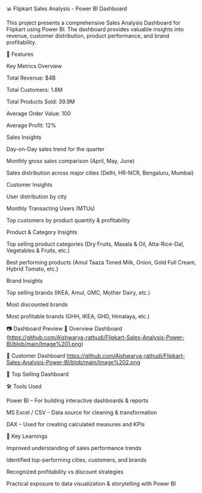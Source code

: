📊 Flipkart Sales Analysis - Power BI Dashboard

This project presents a comprehensive Sales Analysis Dashboard for Flipkart using Power BI.
The dashboard provides valuable insights into revenue, customer distribution, product performance, and brand profitability.

🚀 Features

Key Metrics Overview

Total Revenue: $4B

Total Customers: 1.8M

Total Products Sold: 39.9M

Average Order Value: 100

Average Profit: 12%

Sales Insights

Day-on-Day sales trend for the quarter

Monthly gross sales comparison (April, May, June)

Sales distribution across major cities (Delhi, HR-NCR, Bengaluru, Mumbai)

Customer Insights

User distribution by city

Monthly Transacting Users (MTUs)

Top customers by product quantity & profitability

Product & Category Insights

Top selling product categories (Dry Fruits, Masala & Oil, Atta-Rice-Dal, Vegetables & Fruits, etc.)

Best performing products (Amul Taaza Toned Milk, Onion, Gold Full Cream, Hybrid Tomato, etc.)

Brand Insights

Top selling brands (IKEA, Amul, GMC, Mother Dairy, etc.)

Most discounted brands

Most profitable brands (GHH, IKEA, GHD, Himalaya, etc.)

📷 Dashboard Preview
🔹 Overview Dashboard
(https://github.com/Aishwarya-rathudi/Flipkart-Sales-Analysis-Power-BI/blob/main/Image%201.png)

🔹 Customer Dashboard
https://github.com/Aishwarya-rathudi/Flipkart-Sales-Analysis-Power-BI/blob/main/Image%202.png

🔹 Top Selling Dashboard

🛠 Tools Used

Power BI – For building interactive dashboards & reports

MS Excel / CSV – Data source for cleaning & transformation

DAX – Used for creating calculated measures and KPIs

📌 Key Learnings

Improved understanding of sales performance trends

Identified top-performing cities, customers, and brands

Recognized profitability vs discount strategies

Practical exposure to data visualization & storytelling with Power BI
